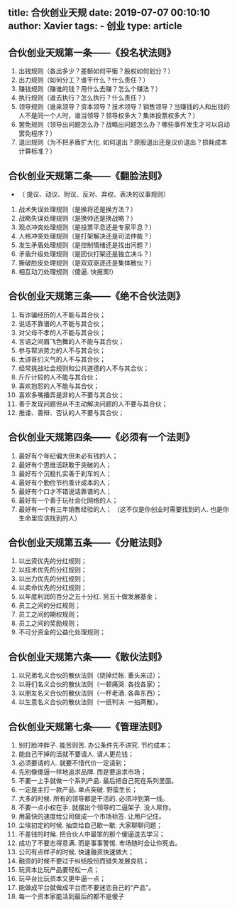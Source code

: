 title: 合伙创业天规
date: 2019-07-07 00:10:10 
author: Xavier
tags: 
    - 创业
type: article
---

## 合伙创业天规第一条——《投名状法则》
1. 出钱规则（各出多少？差额如何平衡？股权如何划分？）
2. 出力规则（如何分工？谁干什么？什么责任？）
3. 赚钱规则（赚谁的钱？用什么去赚？怎么个赚法？）
4. 执行规则（谁去执行？怎么执行？什么责任？）
5. 领导规则（谁来领导？资本领导？技术领导？销售领导？当赚钱的人和出钱的人不是同一个人时，谁当领导？领导权多大？集体投票权多大？）
6. 罢免规则（领导出问题怎么办？战略出问题怎么办？哪些事件发生才可以启动罢免程序？）
7. 退出规则（为不把矛盾扩大化. 如何退出？原股退出还是议价退出？损耗成本计算标准？）

## 合伙创业天规第二条——《翻脸法则》
- （ 提议、动议、附议、反对、弃权、表决的议事规则）
1. 战术失误处理规则（是换将还是换方法？）
2. 战略失误处理规则（是换帅还是换战略？）
3. 观点冲突处理规则（是投票平息还是专家平息？）
4. 人格冲突处理规则（是打架解决还是司法仲裁？）
5. 发生矛盾处理规则（是控制情绪还是找出问题？）
6. 矛盾升级处理规则（是团伙打架还是独立决斗？）
7. 撕破脸皮处理规则（是双双驱逐还是集体散伙？）
8. 相互动刀处理规则（傻逼. 快报案!）

## 合伙创业天规第三条——《绝不合伙法则》
1. 有诈骗经历的人不能与其合伙；
2. 说话不靠谱的人不能与其合伙；
3. 对父母不孝的人不能与其合伙；
4. 言语之间眉飞色舞的人不能与其合伙；
5. 参与帮派势力的人不与其合伙；
6. 太讲哥们义气的人不与其合伙；
7. 经常挑战社会规则和公共道德的人不与其合伙；
8. 斤斤计较的人不能与其合伙；
9. 喜欢抱怨的人不能与其合伙；
10. 喜欢多嘴播弄是非的人不要与其合伙；
11. 善于发现问题但从不主动解决问题的人不要与其合伙；
12. 推诿、善辩、否认的人不要与其合伙；

## 合伙创业天规第四条——《必须有一个法则》
1. 最好有个年纪偏大但未必有钱的人；
2. 最好有个思维活跃敢于突破的人；
3. 最好有个沉稳扎实善于刹车的人；
4. 最好有个勤俭节约善计成本的人；
5. 最好有个口才不错说话靠谱的人；
6. 最好有一个善于玩社会化网络的人；
7. 最好有一个有三年销售经验的人；
（这不仅是你创业时需要找到的人. 也是你生命里应该找到的人）

## 合伙创业天规第五条——《分赃法则》
1. 以出资优先的分红规则；
2. 以技术优先的分红规则；
3. 以出力优先的分红规则；
4. 以卖命优先的分红规则；
5. 以年度利润的百分之五十分红. 另五十做发展基金；
6. 员工之间的分红规则；
7. 员工之间的期权规则；
8. 员工之间的奖励规则；
9. 不可分资金的公益化处理规则；

## 合伙创业天规第六条——《散伙法则》
1. 以兄弟名义合伙的散伙法则（烧掉烂帐. 重头来过）；
2. 以哥们名义合伙的散伙法则（一顿痛哭. 各找各家）；
3. 以朋友名义合伙的散伙法则（一杯老酒. 各奔东西）；
4. 以生意名义合伙的散伙法则（一纸判决. 一拍两散）。

## 合伙创业天规第七条——《管理法则》
1. 别打脸冲胖子. 能苦则苦. 办公条件先不讲究. 节约成本；
2. 能自己干掉的活就不要请人. 请人更花钱；
3. 必须要请的人. 就要不惜代价一定请到；
4. 先别像傻逼一样地追求品牌. 而是要追求市场；
5. 不要一上手就做一个系列产品. 最后把自己死在系列里面。
6. 一定是主打一款产品. 单点突破. 野蛮生长；
7. 大多的时候. 所有的领导都是干活的. 必须冲到第一线。
8. 不要一点小权在手. 就摆出个领导的二逼架子. 没人屌你。
9. 用最快的速度给公司做成一个市场标签. 让用户记住。
10. 尘埃初定的时候. 抽空给自己歇一歇. 大家聊聊问题；
11. 不差钱的时候. 把合伙人中最笨的那个傻逼送去学习；
12. 成功了不要志得意满. 而是事事警惕. 市场随时会让你死去。
13. 公司有点样子的时候. 快速融资快速做大；
14. 融资的时候不要过于纠结股份而错失发展良机；
15. 玩资本比玩产品要轻松一点；
16. 玩平台比玩资本又更牛逼一点；
17. 能做成平台就做成平台而不要迷恋自己的“产品”。
18. 每一个资本家能活到最后的都不是傻子